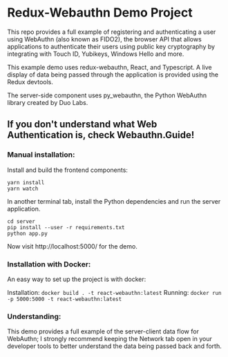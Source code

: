 # Redux-Webauthn Demo Project

This repo provides a full example of registering and authenticating a user using WebAuthn (also known as FIDO2), the browser API that allows applications to authenticate their users using public key cryptography by integrating with Touch ID, Yubikeys, Windows Hello and more.

This example demo uses redux-webauthn, React, and Typescript. A live display of data being passed through the application is provided using the Redux devtools.

The server-side component uses py_webauthn, the Python WebAuthn library created by Duo Labs.

## If you don't understand what Web Authentication is, check Webauthn.Guide!

### Manual installation:

Install and build the frontend components:

```
yarn install
yarn watch
```

In another terminal tab, install the Python dependencies and run the server application.

```
cd server
pip install --user -r requirements.txt 
python app.py
```

Now visit http://localhost:5000/ for the demo.

### Installation with Docker:

An easy way to set up the project is with docker:

Installation: `docker build . -t react-webauthn:latest`
Running: `docker run -p 5000:5000 -t react-webauthn:latest`

### Understanding:

This demo provides a full example of the server-client data flow for WebAuthn; I strongly recommend keeping the Network tab open in your developer tools to better understand the data being passed back and forth.



